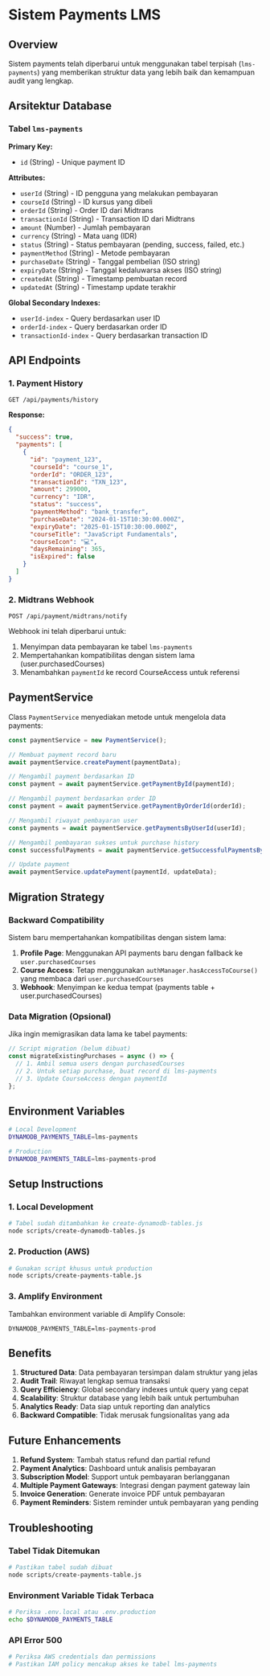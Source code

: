 # Sistem Payments LMS

## Overview

Sistem payments telah diperbarui untuk menggunakan tabel terpisah (`lms-payments`) yang memberikan struktur data yang lebih baik dan kemampuan audit yang lengkap.

## Arsitektur Database

### Tabel `lms-payments`

**Primary Key:**
- `id` (String) - Unique payment ID

**Attributes:**
- `userId` (String) - ID pengguna yang melakukan pembayaran
- `courseId` (String) - ID kursus yang dibeli
- `orderId` (String) - Order ID dari Midtrans
- `transactionId` (String) - Transaction ID dari Midtrans
- `amount` (Number) - Jumlah pembayaran
- `currency` (String) - Mata uang (IDR)
- `status` (String) - Status pembayaran (pending, success, failed, etc.)
- `paymentMethod` (String) - Metode pembayaran
- `purchaseDate` (String) - Tanggal pembelian (ISO string)
- `expiryDate` (String) - Tanggal kedaluwarsa akses (ISO string)
- `createdAt` (String) - Timestamp pembuatan record
- `updatedAt` (String) - Timestamp update terakhir

**Global Secondary Indexes:**
- `userId-index` - Query berdasarkan user ID
- `orderId-index` - Query berdasarkan order ID
- `transactionId-index` - Query berdasarkan transaction ID

## API Endpoints

### 1. Payment History
```
GET /api/payments/history
```

**Response:**
```json
{
  "success": true,
  "payments": [
    {
      "id": "payment_123",
      "courseId": "course_1",
      "orderId": "ORDER_123",
      "transactionId": "TXN_123",
      "amount": 299000,
      "currency": "IDR",
      "status": "success",
      "paymentMethod": "bank_transfer",
      "purchaseDate": "2024-01-15T10:30:00.000Z",
      "expiryDate": "2025-01-15T10:30:00.000Z",
      "courseTitle": "JavaScript Fundamentals",
      "courseIcon": "💻",
      "daysRemaining": 365,
      "isExpired": false
    }
  ]
}
```

### 2. Midtrans Webhook
```
POST /api/payment/midtrans/notify
```

Webhook ini telah diperbarui untuk:
1. Menyimpan data pembayaran ke tabel `lms-payments`
2. Mempertahankan kompatibilitas dengan sistem lama (user.purchasedCourses)
3. Menambahkan `paymentId` ke record CourseAccess untuk referensi

## PaymentService

Class `PaymentService` menyediakan metode untuk mengelola data payments:

```javascript
const paymentService = new PaymentService();

// Membuat payment record baru
await paymentService.createPayment(paymentData);

// Mengambil payment berdasarkan ID
const payment = await paymentService.getPaymentById(paymentId);

// Mengambil payment berdasarkan order ID
const payment = await paymentService.getPaymentByOrderId(orderId);

// Mengambil riwayat pembayaran user
const payments = await paymentService.getPaymentsByUserId(userId);

// Mengambil pembayaran sukses untuk purchase history
const successfulPayments = await paymentService.getSuccessfulPaymentsByUserId(userId);

// Update payment
await paymentService.updatePayment(paymentId, updateData);
```

## Migration Strategy

### Backward Compatibility

Sistem baru mempertahankan kompatibilitas dengan sistem lama:

1. **Profile Page**: Menggunakan API payments baru dengan fallback ke `user.purchasedCourses`
2. **Course Access**: Tetap menggunakan `authManager.hasAccessToCourse()` yang membaca dari `user.purchasedCourses`
3. **Webhook**: Menyimpan ke kedua tempat (payments table + user.purchasedCourses)

### Data Migration (Opsional)

Jika ingin memigrasikan data lama ke tabel payments:

```javascript
// Script migration (belum dibuat)
const migrateExistingPurchases = async () => {
  // 1. Ambil semua users dengan purchasedCourses
  // 2. Untuk setiap purchase, buat record di lms-payments
  // 3. Update CourseAccess dengan paymentId
};
```

## Environment Variables

```bash
# Local Development
DYNAMODB_PAYMENTS_TABLE=lms-payments

# Production
DYNAMODB_PAYMENTS_TABLE=lms-payments-prod
```

## Setup Instructions

### 1. Local Development
```bash
# Tabel sudah ditambahkan ke create-dynamodb-tables.js
node scripts/create-dynamodb-tables.js
```

### 2. Production (AWS)
```bash
# Gunakan script khusus untuk production
node scripts/create-payments-table.js
```

### 3. Amplify Environment
Tambahkan environment variable di Amplify Console:
```
DYNAMODB_PAYMENTS_TABLE=lms-payments-prod
```

## Benefits

1. **Structured Data**: Data pembayaran tersimpan dalam struktur yang jelas
2. **Audit Trail**: Riwayat lengkap semua transaksi
3. **Query Efficiency**: Global secondary indexes untuk query yang cepat
4. **Scalability**: Struktur database yang lebih baik untuk pertumbuhan
5. **Analytics Ready**: Data siap untuk reporting dan analytics
6. **Backward Compatible**: Tidak merusak fungsionalitas yang ada

## Future Enhancements

1. **Refund System**: Tambah status refund dan partial refund
2. **Payment Analytics**: Dashboard untuk analisis pembayaran
3. **Subscription Model**: Support untuk pembayaran berlangganan
4. **Multiple Payment Gateways**: Integrasi dengan payment gateway lain
5. **Invoice Generation**: Generate invoice PDF untuk pembayaran
6. **Payment Reminders**: Sistem reminder untuk pembayaran yang pending

## Troubleshooting

### Tabel Tidak Ditemukan
```bash
# Pastikan tabel sudah dibuat
node scripts/create-payments-table.js
```

### Environment Variable Tidak Terbaca
```bash
# Periksa .env.local atau .env.production
echo $DYNAMODB_PAYMENTS_TABLE
```

### API Error 500
```bash
# Periksa AWS credentials dan permissions
# Pastikan IAM policy mencakup akses ke tabel lms-payments
```